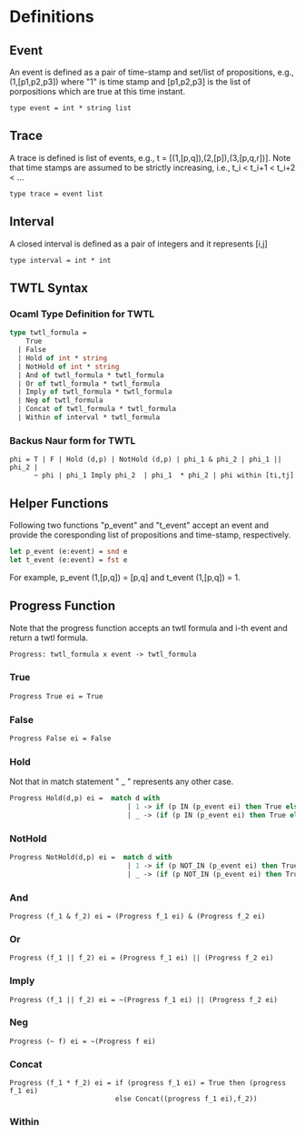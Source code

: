 # Definitions
## Event
An event is defined as a pair of time-stamp and set/list of propositions, e.g., (1,[p1,p2,p3]) where "1" is time stamp and [p1,p2,p3] is the list of porpositions which are true at this time instant.
```ocmal
type event = int * string list
```
## Trace
A trace is defined is list of events, e.g., t = [(1,[p,q]),(2,[p]),(3,[p,q,r])]. Note that time stamps are assumed to be strictly increasing, i.e., t_i < t_i+1 < t_i+2 < ... 
```ocmal
type trace = event list
```
## Interval
A closed interval is defined as a pair of integers  and it represents [i,j]

```ocmal
type interval = int * int
```

## TWTL Syntax 
### Ocaml Type Definition for TWTL

```ocaml
type twtl_formula =
    True
  | False
  | Hold of int * string
  | NotHold of int * string
  | And of twtl_formula * twtl_formula
  | Or of twtl_formula * twtl_formula
  | Imply of twtl_formula * twtl_formula
  | Neg of twtl_formula
  | Concat of twtl_formula * twtl_formula
  | Within of interval * twtl_formula
```
### Backus Naur form for TWTL
```
phi = T | F | Hold (d,p) | NotHold (d,p) | phi_1 & phi_2 | phi_1 || phi_2 | 
      ~ phi | phi_1 Imply phi_2  | phi_1  * phi_2 | phi within [ti,tj] 
```
## Helper Functions

Following two functions "p_event" and "t_event" accept an event and provide the coresponding list of propositions and time-stamp, respectively.

```ocaml
let p_event (e:event) = snd e 
let t_event (e:event) = fst e 
```
For example, p_event (1,[p,q]) = [p,q] and t_event (1,[p,q]) = 1.

## Progress Function
Note that the progress function accepts an twtl formula and i-th event and return a twtl formula. 
```ocaml
Progress: twtl_formula x event -> twtl_formula
```
### True 
```Ocaml 
Progress True ei = True
```
### False 
```Ocaml 
Progress False ei = False
```
### Hold
Not that in match statement " _ " represents any other case. 

```ocaml
Progress Hold(d,p) ei =  match d with 
                             | 1 -> if (p IN (p_event ei) then True else False 
                             | _ -> (if (p IN (p_event ei) then True else False) & Hold(d-1,p)
```                             
### NotHold
```ocaml
Progress NotHold(d,p) ei =  match d with 
                             | 1 -> if (p NOT_IN (p_event ei) then True else False 
                             | _ -> (if (p NOT_IN (p_event ei) then True else False) & NotHold(d-1,p)
```  
### And 
```ocmal
Progress (f_1 & f_2) ei = (Progress f_1 ei) & (Progress f_2 ei)
```

### Or 
```ocmal
Progress (f_1 || f_2) ei = (Progress f_1 ei) || (Progress f_2 ei)
```

### Imply
```ocmal
Progress (f_1 || f_2) ei = ~(Progress f_1 ei) || (Progress f_2 ei)
```

### Neg
```ocmal
Progress (~ f) ei = ~(Progress f ei) 
```

### Concat 
```ocmal
Progress (f_1 * f_2) ei = if (progress f_1 ei) = True then (progress f_1 ei) 
                          else Concat((progress f_1 ei),f_2))
```
### Within 
